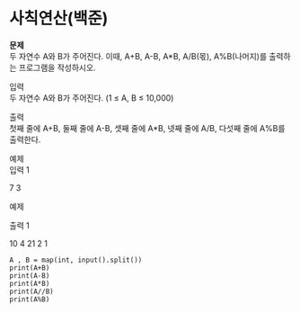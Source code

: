 # 사칙연산(백준)

**문제**      
두 자연수 A와 B가 주어진다. 이때, A+B, A-B, A*B, A/B(몫), A%B(나머지)를 출력하는 프로그램을 작성하시오. 

입력  
두 자연수 A와 B가 주어진다. (1 ≤ A, B ≤ 10,000)

출력  
첫째 줄에 A+B, 둘째 줄에 A-B, 셋째 줄에 A*B, 넷째 줄에 A/B, 다섯째 줄에 A%B를 출력한다.

예제   
입력 1  

7 3   

예제   

출력 1   

10
4
21
2
1

```
A , B = map(int, input().split())
print(A+B)
print(A-B)
print(A*B)
print(A//B)
print(A%B)
```